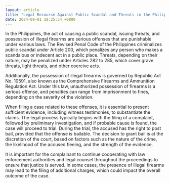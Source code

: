 ```yaml
---
layout: article
title: "Legal Recourse Against Public Scandal and Threats in the Philippines"
date: 2024-09-01 18:25:54 +0800
---
```


<p>In the Philippines, the act of causing a public scandal, issuing threats, and possession of illegal firearms are serious offenses that are punishable under various laws. The Revised Penal Code of the Philippines criminalizes public scandal under Article 200, which penalizes any person who makes a scandalous or indecent act in a public place. Threats, depending on their nature, may be penalized under Articles 282 to 285, which cover grave threats, light threats, and other coercive acts.</p><p>Additionally, the possession of illegal firearms is governed by Republic Act No. 10591, also known as the Comprehensive Firearms and Ammunition Regulation Act. Under this law, unauthorized possession of firearms is a serious offense, and penalties can range from imprisonment to fines, depending on the severity of the violation.</p><p>When filing a case related to these offenses, it is essential to present sufficient evidence, including witness testimonies, to substantiate the claims. The legal process typically begins with the filing of a complaint, followed by preliminary investigation, and if probable cause is found, the case will proceed to trial. During the trial, the accused has the right to post bail, provided that the offense is bailable. The decision to grant bail is at the discretion of the court, based on factors such as the nature of the crime, the likelihood of the accused fleeing, and the strength of the evidence.</p><p>It is important for the complainant to continue cooperating with law enforcement authorities and legal counsel throughout the proceedings to ensure that justice is served. In some cases, the presence of illegal firearms may lead to the filing of additional charges, which could impact the overall outcome of the case.</p>